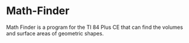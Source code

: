 # Math-Finder
Math Finder is a program for the TI 84 Plus CE that can find the volumes and surface areas of geometric shapes.
